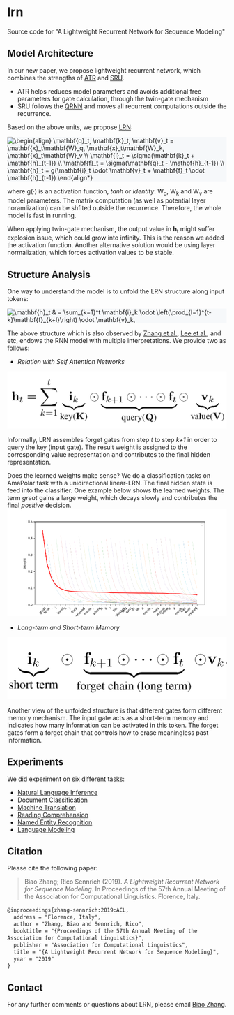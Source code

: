 <script async
  src="//mathjax.rstudio.com/latest/MathJax.js?config=TeX-MML-AM_CHTML">
</script>

# lrn
Source code for "A Lightweight Recurrent Network for Sequence Modeling"


## Model Architecture
In our new paper, we propose lightweight recurrent network, which combines the strengths of 
[ATR](https://arxiv.org/abs/1810.12546) and [SRU](https://arxiv.org/abs/1709.02755). 

* ATR helps reduces model parameters and avoids additional free parameters for gate calculation, through the twin-gate
mechanism
* SRU follows the [QRNN](https://arxiv.org/abs/1611.01576) and moves all recurrent computations outside the recurrence.

Based on the above units, we propose [LRN](xxx):

<div style="background-color:#f6f8fa;">
<img src="https://latex.codecogs.com/svg.latex?\begin{align*}&space;\mathbf{q}_t,&space;\mathbf{k}_t,&space;\mathbf{v}_t&space;=&space;\mathbf{x}_t\mathbf{W}_q,&space;\mathbf{x}_t\mathbf{W}_k,&space;\mathbf{x}_t\mathbf{W}_v&space;\\&space;\mathbf{i}_t&space;=&space;\sigma(\mathbf{k}_t&space;&plus;&space;\mathbf{h}_{t-1})&space;\\&space;\mathbf{f}_t&space;=&space;\sigma(\mathbf{q}_t&space;-&space;\mathbf{h}_{t-1})&space;\\&space;\mathbf{h}_t&space;=&space;g(\mathbf{i}_t&space;\odot&space;\mathbf{v}_t&space;&plus;&space;\mathbf{f}_t&space;\odot&space;\mathbf{h}_{t-1})&space;\end{align}" title="\begin{align} \mathbf{q}_t, \mathbf{k}_t, \mathbf{v}_t = \mathbf{x}_t\mathbf{W}_q, \mathbf{x}_t\mathbf{W}_k, \mathbf{x}_t\mathbf{W}_v \\ \mathbf{i}_t = \sigma(\mathbf{k}_t + \mathbf{h}_{t-1}) \\ \mathbf{f}_t = \sigma(\mathbf{q}_t - \mathbf{h}_{t-1}) \\ \mathbf{h}_t = g(\mathbf{i}_t \odot \mathbf{v}_t + \mathbf{f}_t \odot \mathbf{h}_{t-1}) \end{align*}"/>
<br>
</div>

where g(&middot;) is an activation function, *tanh* or *identity*. W<sub>q</sub>, W<sub>k</sub> and W<sub>v</sub> 
are model parameters. The matrix computation (as well as potential layer noramlization) can be shfited outside the 
recurrence. Therefore, the whole model is fast in running.

When applying twin-gate mechanism, the output value in **h**<sub>t</sub> might suffer explosion issue, 
which could grow into infinity. This is the reason we added the activation function. Another alternative solution
would be using layer normalization, which forces activation values to be stable.

## Structure Analysis
One way to understand the model is to unfold the LRN structure along input tokens:
<div style="background-color:#f6f8fa;">
<img src="https://latex.codecogs.com/svg.latex?\mathbf{h}_t&space;&&space;=&space;\sum_{k=1}^t&space;\mathbf{i}_k&space;\odot&space;\left(\prod_{l=1}^{t-k}\mathbf{f}_{k&plus;l}\right)&space;\odot&space;\mathbf{v}_k," title="\mathbf{h}_t & = \sum_{k=1}^t \mathbf{i}_k \odot \left(\prod_{l=1}^{t-k}\mathbf{f}_{k+l}\right) \odot \mathbf{v}_k,"/>
<br>
</div>

The above structure which is also observed by [Zhang et al.](https://arxiv.org/abs/1810.12546), [Lee et al.](https://arxiv.org/abs/1705.07393), 
and etc, endows the RNN model with multiple interpretations. We provide two as follows:

* *Relation with Self Attention Networks*
<img src="figures/san_corr.png" />

Informally, LRN assembles forget gates from step *t* to step *k+1* in order to query the key (input gate). The result 
weight is assigned to the corresponding value representation and contributes to the final hidden representation.

Does the learned weights make sense? We do a classification tasks on AmaPolar task with a unidirectional linear-LRN.
The final hidden state is feed into the classifier. One example below shows the learned weights. The term *great* gains
a large weight, which decays slowly and contributes the final *positive* decision.
<img src="figures/memory.png" />

* *Long-term and Short-term Memory*
<img src="figures/ls_mem.png" />

Another view of the unfolded structure is that different gates form different memory mechanism. The input gate acts as
a short-term memory and indicates how many information can be activated in this token. The forget gates form a forget
chain that controls how to erase meaningless past information.

## Experiments 

We did experiment on six different tasks:
* [Natural Language Inference](nli/README.md)
* [Document Classification](doc/README.md)
* [Machine Translation](mt/README.md)
* [Reading Comprehension](rc/README.md)
* [Named Entity Recognition](ner/README.md)
* [Language Modeling](lm/README.md)


## Citation

Please cite the following paper:
> Biao Zhang; Rico Sennrich (2019). *A Lightweight Recurrent Network for Sequence Modeling*. 
In Proceedings of the 57th Annual Meeting of the Association for Computational Linguistics. Florence, Italy.

```
@inproceedings{zhang-sennrich:2019:ACL,
  address = "Florence, Italy",
  author = "Zhang, Biao and Sennrich, Rico",
  booktitle = "{Proceedings of the 57th Annual Meeting of the Association for Computational Linguistics}",
  publisher = "Association for Computational Linguistics",
  title = "{A Lightweight Recurrent Network for Sequence Modeling}",
  year = "2019"
}
```

## Contact

For any further comments or questions about LRN, please email <a href="mailto:b.zhang@ed.ac.uk">Biao Zhang</a>.